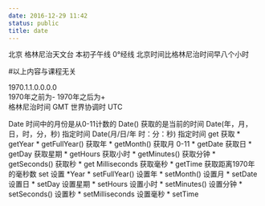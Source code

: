 ```yaml
---
date: 2016-12-29 11:42
status: public
title: date
---
```


北京   格林尼治天文台   本初子午线   0°经线     北京时间比格林尼治时间早八个小时

#以上内容与课程无关

1970.1.1.0.0.0.0  
1970年之前为-       1970年之后为+  
格林尼治时间    GMT
世界协调时    UTC

Date
时间中的月份是从0-11计数的
Date()   获取的是当前的时间
Date(年，月，日，时，分，秒)   指定时间
Date(月/日/年 时：分：秒)   指定时间
get 获取
    * getYear
    * getFullYear()   获取年
    * getMonth()  获取月      0-11
    * getDate  获取日
    * getDay  获取星期
    * getHours  获取小时
    * getMinutes()  获取分钟
    * getSeconds()  获取秒
    * get Milliseconds    获取毫秒
    * getTime    获取距离1970年的毫秒数
set 设置
 *Year
    * setFullYear()   设置年
    * setMonth()  设置月
    * setDate  设置日
    * setDay  设置星期
    * setHours  设置小时
    * setMinutes()  设置分钟
    * setSeconds()  设置秒
    * setMilliseconds    设置毫秒
    * setTime